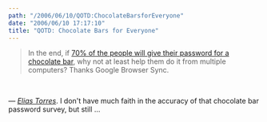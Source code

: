 ```yaml
---
path: "/2006/06/10/QOTD:ChocolateBarsforEveryone" 
date: "2006/06/10 17:17:10" 
title: "QOTD: Chocolate Bars for Everyone" 
---
```

<blockquote><p>In the end, if <a href="http://news.bbc.co.uk/1/hi/technology/3639679.stm">70% of the people will give their password for a chocolate bar</a>, why not at least help them do it from multiple computers? Thanks Google Browser Sync.</p></blockquote><br><p>&#8212; <a href="http://torrez.us/archives/2006/06/10/457/"><cite>Elias Torres</cite></a>. I don't have much faith in the accuracy of that chocolate bar password survey, but still &#8230;</p>